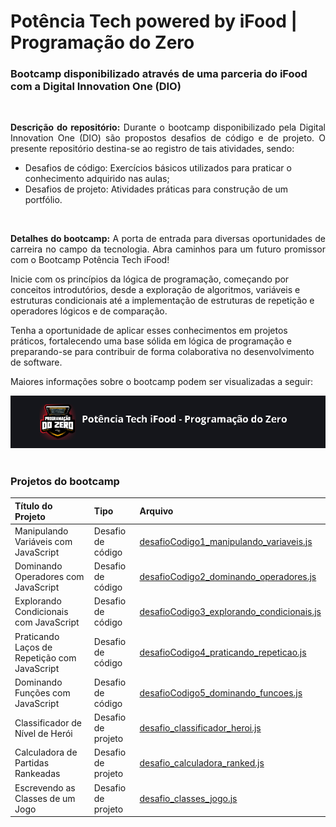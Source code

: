 # Potência Tech powered by iFood | Programação do Zero
### Bootcamp disponibilizado através de uma parceria do iFood com a Digital Innovation One (DIO)
<br>
<p align = "justify"><b>Descrição do repositório:</b> Durante o bootcamp disponibilizado pela Digital Innovation One (DIO) são propostos desafios de código e de projeto. O presente repositório destina-se ao registro de tais atividades, sendo:

- Desafios de código: Exercícios básicos utilizados para praticar o conhecimento adquirido nas aulas; 
- Desafios de projeto: Atividades práticas para construção de um portfólio.

<br>
<p align = "justify"><b>Detalhes do bootcamp:</b> A porta de entrada para diversas oportunidades de carreira no campo da tecnologia. Abra caminhos para um futuro promissor com o Bootcamp Potência Tech iFood!

Inicie com os princípios da lógica de programação, começando por conceitos introdutórios, desde a exploração de algoritmos, variáveis e estruturas condicionais até a implementação de estruturas de repetição e operadores lógicos e de comparação.

Tenha a oportunidade de aplicar esses conhecimentos em projetos práticos, fortalecendo uma base sólida em lógica de programação e preparando-se para contribuir de forma colaborativa no desenvolvimento de software.

Maiores informações sobre o bootcamp podem ser visualizadas a seguir: 

 <a href = "https://www.dio.me/bootcamp/potencia-tech-ifood-programacao-do-zero">
  <img src = "https://github.com/lilandracunha/dio-bootcamp-ifood-programacao-do-zero/blob/main/assets/title_potencia_tech_programacao_do_zero.png">
</a>
<br><br>

### Projetos do bootcamp

| Título do Projeto | Tipo | Arquivo |
| :---------- | :--------- | :------------------------------------------ |
| Manipulando Variáveis com JavaScript | Desafio de código | <a href = "https://github.com/lilandracunha/dio-bootcamp-ifood-programacao-do-zero/blob/main/javaScript/desafioCodigo1_manipulando_variaveis.js">desafioCodigo1_manipulando_variaveis.js</a> |
| Dominando Operadores com JavaScript | Desafio de código | <a href = "https://github.com/lilandracunha/dio-bootcamp-ifood-programacao-do-zero/blob/main/javaScript/desafioCodigo2_dominando_operadores.js">desafioCodigo2_dominando_operadores.js</a> |
| Explorando Condicionais com JavaScript | Desafio de código | <a href = "https://github.com/lilandracunha/dio-bootcamp-ifood-programacao-do-zero/blob/main/javaScript/desafioCodigo3_explorando_condicionais.js">desafioCodigo3_explorando_condicionais.js</a> |
| Praticando Laços de Repetição com JavaScript | Desafio de código | <a href = "https://github.com/lilandracunha/dio-bootcamp-ifood-programacao-do-zero/blob/main/javaScript/desafioCodigo4_praticando_repeticao.js">desafioCodigo4_praticando_repeticao.js</a> |
| Dominando Funções com JavaScript | Desafio de código | <a href = "https://github.com/lilandracunha/dio-bootcamp-ifood-programacao-do-zero/blob/main/javaScript/desafioCodigo5_dominando_funcoes.js">desafioCodigo5_dominando_funcoes.js</a> |
| Classificador de Nível de Herói | Desafio de projeto | <a href = "https://github.com/lilandracunha/dio-bootcamp-ifood-programacao-do-zero/blob/main/javaScript/desafio_classificador_heroi.js">desafio_classificador_heroi.js</a> |
| Calculadora de Partidas Rankeadas | Desafio de projeto | <a href = "https://github.com/lilandracunha/dio-bootcamp-ifood-programacao-do-zero/blob/main/javaScript/desafio_calculadora_ranked.js">desafio_calculadora_ranked.js</a> |
| Escrevendo as Classes de um Jogo | Desafio de projeto | <a href = "https://github.com/lilandracunha/dio-bootcamp-ifood-programacao-do-zero/blob/main/javaScript/desafio_classes_jogo.js">desafio_classes_jogo.js</a> |
